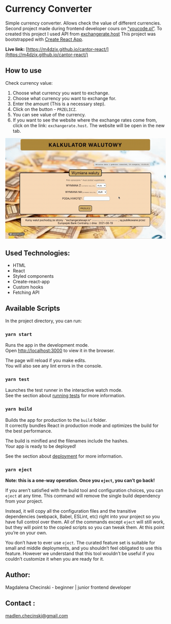 # Currency Converter

Simple currency converter. Allows check the value of different currencies.
Second project made during frontend developer cours on [“youcode.pl”](https://youcode.pl).
To created this project I used API from [exchangerate.host](https://exchangerate.host/#/)
This project was bootstrapped with [Create React App](https://github.com/facebook/create-react-app).

**Live link:** [https://m4dzix.github.io/cantor-react/](https://m4dzix.github.io/cantor-react/)

## How to use

Check currency value:

1. Choose what currency you want to exchange.
2. Choose what currency you want to exchange for.
3. Enter the amount (This is a necessary step).
4. Click on the button - `PRZELICZ`.
5. You can see value of the currency.
6. If you want to see the website where the exchange rates come from, click on the link: `exchangerate.host`. The website will be open in the new tab.

![howToUseGif](src/currencyActions.gif)

## Used Technologies:

- HTML
- React 
- Styled components
- Create-react-app
- Custom hooks
- Fetching API

## Available Scripts

In the project directory, you can run:

### `yarn start`

Runs the app in the development mode.<br />
Open [http://localhost:3000](http://localhost:3000) to view it in the browser.

The page will reload if you make edits.<br />
You will also see any lint errors in the console.

### `yarn test`

Launches the test runner in the interactive watch mode.<br />
See the section about [running tests](https://facebook.github.io/create-react-app/docs/running-tests) for more information.

### `yarn build`

Builds the app for production to the `build` folder.<br />
It correctly bundles React in production mode and optimizes the build for the best performance.

The build is minified and the filenames include the hashes.<br />
Your app is ready to be deployed!

See the section about [deployment](https://facebook.github.io/create-react-app/docs/deployment) for more information.

### `yarn eject`

**Note: this is a one-way operation. Once you `eject`, you can’t go back!**

If you aren’t satisfied with the build tool and configuration choices, you can `eject` at any time. This command will remove the single build dependency from your project.

Instead, it will copy all the configuration files and the transitive dependencies (webpack, Babel, ESLint, etc) right into your project so you have full control over them. All of the commands except `eject` will still work, but they will point to the copied scripts so you can tweak them. At this point you’re on your own.

You don’t have to ever use `eject`. The curated feature set is suitable for small and middle deployments, and you shouldn’t feel obligated to use this feature. However we understand that this tool wouldn’t be useful if you couldn’t customize it when you are ready for it.

## Author:

Magdalena Checinski - beginner | junior frontend developer

## Contact :

[madlen.checinski@gmail.com](mailto:madlen.checinski@gmail.com)
